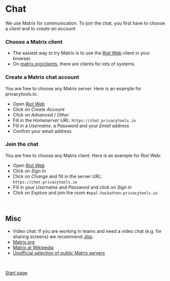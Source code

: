 # Chat

We use Matrix for communication.
To join the chat, you first have to choose a *client* and to *create an account*.

### Choose a Matrix client

* The easiest way to try Matrix is to use the [Riot Web](https://riot.im/app/) client in your browser.
* On [matrix.org/clients](https://matrix.org/clients/), there are clients for lots of systems.

### Create a Matrix chat account

You are free to choose any Matrix server. Here is an example for privacytools.io:

* Open [Riot Web](https://riot.im/app/)
* Click on *Create Account*
* Click on *Advanced* / *Other*
* Fill in the *Homeserver URL*: `https://chat.privacytools.io`
* Fill in a *Username*, a *Password* and your *Email* address
* Confirm your email address

### Join the chat

You are free to choose any Matrix client. Here is an example for Riot Web:

* Open [Riot Web](https://riot.im/app/)
* Click on *Sign In*
* Click on *Change* and fill in the server URL: `https://chat.privacytools.io`
* Fill in your *Username* and *Password* and click on *Sign in*
* Click on *Explore* and join the room `#opal-hackathon:privacytools.io`

&nbsp;

## Misc

* Video chat: If you are working in teams and need a video chat (e.g. for sharing screens) we recommend [Jitsi](https://meet.jit.si/).
* [Matrix.org](https://matrix.org/)
* [Matrix at Wikipedia](https://en.wikipedia.org/wiki/Matrix_(protocol))
* [Unofficial selection of public Matrix servers](https://www.hello-matrix.net/public_servers.php)

&nbsp;

[Start page](index.md)

&nbsp;
